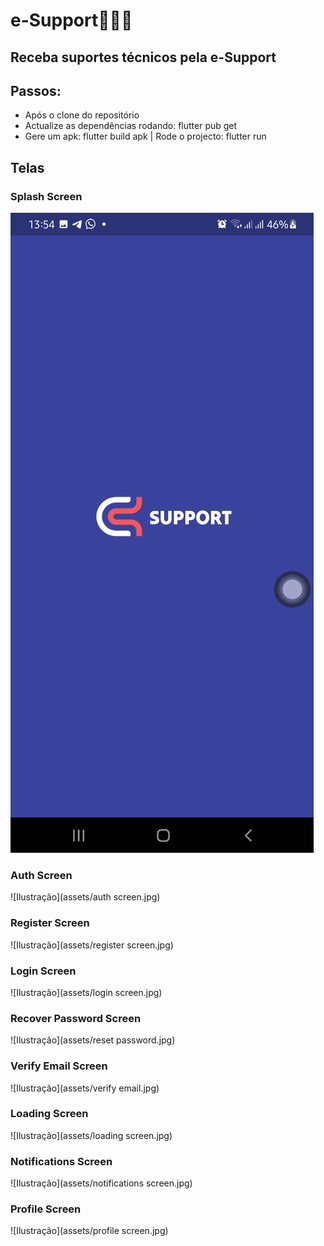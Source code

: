 # e-Support👨🏽‍💻

## Receba suportes técnicos pela e-Support

## Passos:
  - Após o clone do repositório
  - Actualize as dependências rodando: flutter pub get
  - Gere um apk: flutter build apk | Rode o projecto: flutter run

## Telas
  ### Splash Screen
  ![Ilustração](assets/splash.jpg)
  
  ### Auth Screen
  ![Ilustração](assets/auth screen.jpg)
  
  ### Register Screen
  ![Ilustração](assets/register screen.jpg)
  
  ### Login Screen
  ![Ilustração](assets/login screen.jpg)
 
  ### Recover Password Screen
  ![Ilustração](assets/reset password.jpg)
  
  ### Verify Email Screen
  ![Ilustração](assets/verify email.jpg)
  
  ### Loading Screen
  ![Ilustração](assets/loading screen.jpg)
  
  ### Notifications Screen
  ![Ilustração](assets/notifications screen.jpg)
 
  ### Profile Screen
  ![Ilustração](assets/profile screen.jpg)
